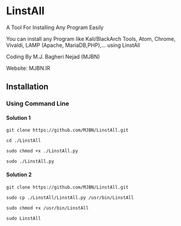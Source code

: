 # LinstAll
A Tool For Installing Any Program Easily

You can install any Program like Kali/BlackArch Tools, Atom, Chrome, Vivaldi, LAMP (Apache, MariaDB,PHP),... using LinstAll

Coding By M.J. Bagheri Nejad (MJBN)

Website: MJBN.IR

<h2>Installation</h2>
  <h3>Using Command Line</h3>
   <h4>Solution 1</h4>

    git clone https://github.com/MJBN/LinstAll.git
    
    cd ./LinstAll
    
    sudo chmod +x ./LinstAll.py
    
    sudo ./LinstAll.py
   <h4>Solution 2</h4>
   
    git clone https://github.com/MJBN/LinstAll.git
    
    sudo cp ./LinstAll/LinstAll.py /usr/bin/LinstAll
    
    sudo chmod +x /usr/bin/LinstAll
    
    sudo LinstAll
